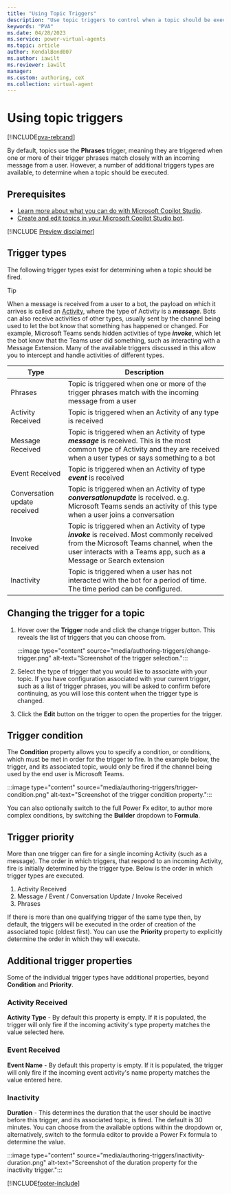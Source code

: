 ```yaml
---
title: "Using Topic Triggers"
description: "Use topic triggers to control when a topic should be executed, such as when a message or event is received by the bot."
keywords: "PVA"
ms.date: 04/28/2023
ms.service: power-virtual-agents
ms.topic: article
author: KendalBond007
ms.author: iawilt
ms.reviewer: iawilt
manager: 
ms.custom: authoring, ceX
ms.collection: virtual-agent
---
```


# Using topic triggers

[!INCLUDE[pva-rebrand](includes/pva-rebrand.md)]

By default, topics use the **Phrases** trigger, meaning they are triggered when one or more of their trigger phrases match closely with an incoming message from a user. However, a number of additional triggers types are available, to determine when a topic should be executed.

## Prerequisites

- [Learn more about what you can do with Microsoft Copilot Studio](fundamentals-what-is-power-virtual-agents.md).
- [Create and edit topics in your Microsoft Copilot Studio bot](authoring-create-edit-topics.md).

[!INCLUDE [Preview disclaimer](includes/public-preview-disclaimer.md)]

## Trigger types

The following trigger types exist for determining when a topic should be fired.

> [!TIP]
> When a message is received from a user to a bot, the payload on which it arrives is called an [Activity](/javascript/api/botframework-schema/activity?view=botbuilder-ts-latest&preserve-view=true), where the type of Activity is a ***message***. Bots can also receive activities of other types, usually sent by the channel being used to let the bot know that something has happened or changed. For example, Microsoft Teams sends hidden activities of type ***invoke***, which let the bot know that the Teams user did something, such as interacting with a Message Extension. Many of the available triggers discussed in this allow you to intercept and handle activities of different types.

| Type     | Description                                                                                                                                |
| -------- | ------------------------------------------------------------------------------------------------------------------------------------------ |
| Phrases   | Topic is triggered when one or more of the trigger phrases match with the incoming message from a user |
| Activity Received  | Topic is triggered when an Activity of any type is received |
| Message Received   | Topic is triggered when an Activity of type ***message*** is received. This is the most common type of Activity and they are received when a user types or says something to a bot |
| Event Received    | Topic is triggered when an Activity of type ***event*** is received |
| Conversation update received   | Topic is triggered when an Activity of type ***conversationupdate*** is received. e.g. Microsoft Teams sends an activity of this type when a user joins a conversation |
| Invoke received | Topic is triggered when an Activity of type ***invoke*** is received. Most commonly received from the Microsoft Teams channel, when the user interacts with a Teams app, such as a Message or Search extension |
| Inactivity   | Topic is triggered when a user has not interacted with the bot for a period of time. The time period can be configured. |

## Changing the trigger for a topic

1. Hover over the **Trigger** node and click the change trigger button. This reveals the list of triggers that you can choose from.

    :::image type="content" source="media/authoring-triggers/change-trigger.png" alt-text="Screenshot of the trigger selection.":::

1. Select the type of trigger that you would like to associate with your topic. If you have configuration associated with your current trigger, such as a list of trigger phrases, you will be asked to confirm before continuing, as you will lose this content when the trigger type is changed.

1. Click the **Edit** button on the trigger to open the properties for the trigger.

## Trigger condition

The **Condition** property allows you to specify a condition, or conditions, which must be met in order for the trigger to fire. In the example below, the trigger, and its associated topic, would only be fired if the channel being used by the end user is Microsoft Teams.

:::image type="content" source="media/authoring-triggers/trigger-condition.png" alt-text="Screenshot of the trigger condition property.":::

You can also optionally switch to the full Power Fx editor, to author more complex conditions, by switching the **Builder** dropdown to **Formula**.

## Trigger priority

More than one trigger can fire for a single incoming Activity (such as a message). The order in which triggers, that respond to an incoming Activity, fire is initially determined by the trigger type. Below is the order in which trigger types are executed.

1. Activity Received
2. Message / Event / Conversation Update / Invoke Received
3. Phrases

If there is more than one qualifying trigger of the same type then, by default, the triggers will be executed in the order of creation of the associated topic (oldest first). You can use the **Priority** property to explicitly determine the order in which they will execute.

## Additional trigger properties

Some of the individual trigger types have additional properties, beyond **Condition** and **Priority**.

### Activity Received

**Activity Type** - By default this property is empty. If it is populated, the trigger will only fire if the incoming activity's type property matches the value selected here.

### Event Received

**Event Name** - By default this property is empty. If it is populated, the trigger will only fire if the incoming event activity's name property matches the value entered here.

### Inactivity

**Duration** - This determines the duration that the user should be inactive before this trigger, and its associated topic, is fired. The default is 30 minutes. You can choose from the available options within the dropdown or, alternatively, switch to the formula editor to provide a Power Fx formula to determine the value.

:::image type="content" source="media/authoring-triggers/inactivity-duration.png" alt-text="Screenshot of the duration property for the inactivity trigger.":::

[!INCLUDE[footer-include](includes/footer-banner.md)]
